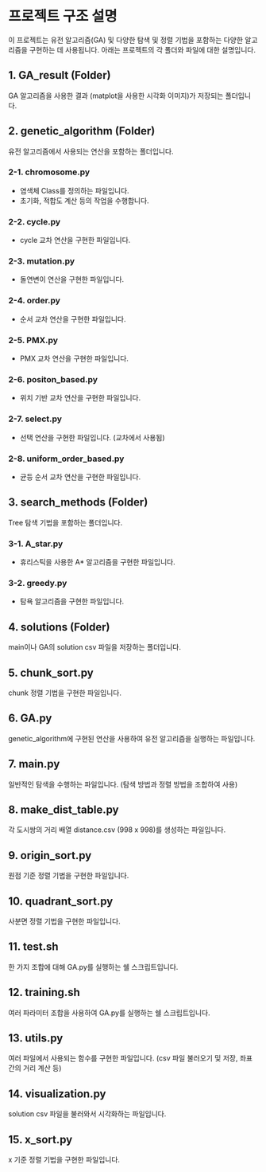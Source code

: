 # 프로젝트 구조 설명

이 프로젝트는 유전 알고리즘(GA) 및 다양한 탐색 및 정렬 기법을 포함하는 다양한 알고리즘을 구현하는 데 사용됩니다. 아래는 프로젝트의 각 폴더와 파일에 대한 설명입니다.

## 1. GA_result (Folder)
GA 알고리즘을 사용한 결과 (matplot을 사용한 시각화 이미지)가 저장되는 폴더입니다.

## 2. genetic_algorithm (Folder)
유전 알고리즘에서 사용되는 연산을 포함하는 폴더입니다.

### 2-1. chromosome.py
- 염색체 Class를 정의하는 파일입니다.
- 초기화, 적합도 계산 등의 작업을 수행합니다.

### 2-2. cycle.py
- cycle 교차 연산을 구현한 파일입니다.

### 2-3. mutation.py
- 돌연변이 연산을 구현한 파일입니다.

### 2-4. order.py
- 순서 교차 연산을 구현한 파일입니다.

### 2-5. PMX.py
- PMX 교차 연산을 구현한 파일입니다.

### 2-6. positon_based.py
- 위치 기반 교차 연산을 구현한 파일입니다.

### 2-7. select.py
- 선택 연산을 구현한 파일입니다. (교차에서 사용됨)

### 2-8. uniform_order_based.py
- 균등 순서 교차 연산을 구현한 파일입니다.

## 3. search_methods (Folder)
Tree 탐색 기법을 포함하는 폴더입니다.

### 3-1. A_star.py
- 휴리스틱을 사용한 A* 알고리즘을 구현한 파일입니다.

### 3-2. greedy.py
- 탐욕 알고리즘을 구현한 파일입니다.

## 4. solutions (Folder)
main이나 GA의 solution csv 파일을 저장하는 폴더입니다.

## 5. chunk_sort.py
chunk 정렬 기법을 구현한 파일입니다.

## 6. GA.py
genetic_algorithm에 구현된 연산을 사용하여 유전 알고리즘을 실행하는 파일입니다.

## 7. main.py
일반적인 탐색을 수행하는 파일입니다. (탐색 방법과 정렬 방법을 조합하여 사용)

## 8. make_dist_table.py
각 도시쌍의 거리 배열 distance.csv (998 x 998)를 생성하는 파일입니다.

## 9. origin_sort.py
원점 기준 정렬 기법을 구현한 파일입니다.

## 10. quadrant_sort.py
사분면 정렬 기법을 구현한 파일입니다.

## 11. test.sh
한 가지 조합에 대해 GA.py를 실행하는 쉘 스크립트입니다.

## 12. training.sh
여러 파라미터 조합을 사용하여 GA.py를 실행하는 쉘 스크립트입니다.

## 13. utils.py
여러 파일에서 사용되는 함수를 구현한 파일입니다. (csv 파일 불러오기 및 저장, 좌표 간의 거리 계산 등)

## 14. visualization.py
solution csv 파일을 불러와서 시각화하는 파일입니다.

## 15. x_sort.py
x 기준 정렬 기법을 구현한 파일입니다.
